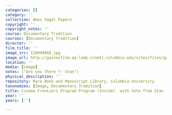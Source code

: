 ```yaml
---
categories: []
category: ''
collection: Amos Vogel Papers
copyright: ''
copyright_notes: ''
course: Documentary Tradition
courses: [Documentary Tradition]
director: ''
film_title: ''
image_src: 110094068.jpg
image_url: http://gainesfilm.qa-lamp.ccnmtl.columbia.edu/sites/files/gainesfilm/images/110094068.jpg
location: ''
media: [image]
notes: ("Are you there ?- Stan")
physical_description: ''
repository: Rare Book and Manuscript Library, Columbia University
taxonomies: [Image, Documentary Tradition]
title: Cinema Frontiers Program Program (Inside)  with note from Stan
year: ''
years: ['']

---
```

